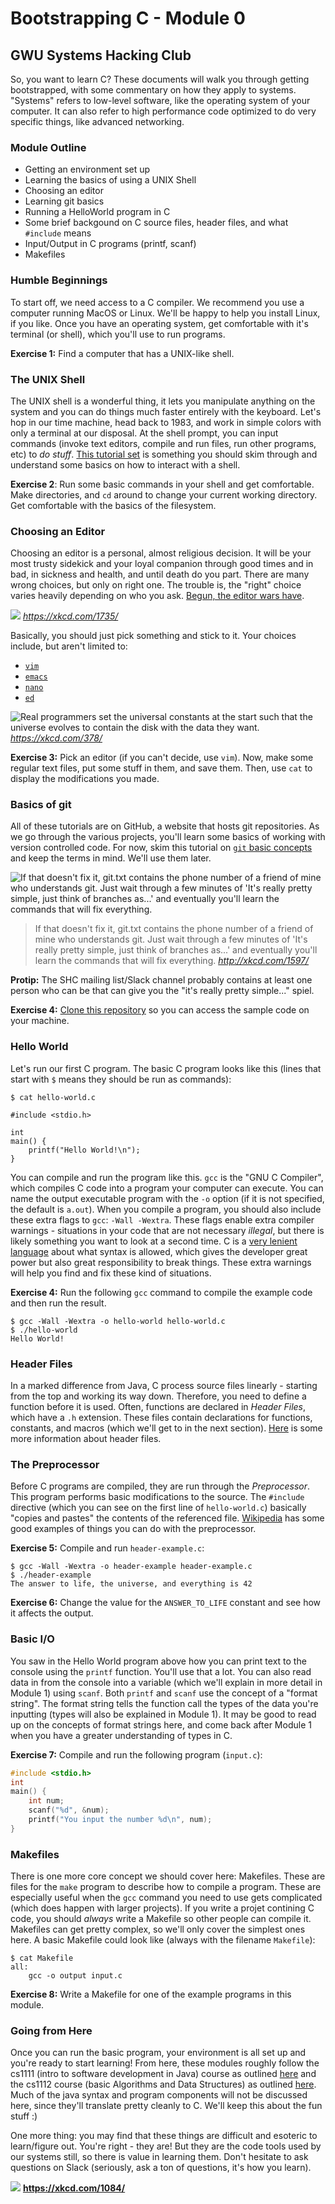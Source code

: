 # Bootstrapping C - Module 0
## GWU Systems Hacking Club

So, you want to learn C? These documents will walk you through getting bootstrapped, with some commentary on how they apply to systems. "Systems" refers to low-level software, like the operating system of your computer. It can also refer to high performance code optimized to do very specific things, like advanced networking.

### Module Outline
 - Getting an environment set up
 - Learning the basics of using a UNIX Shell
 - Choosing an editor
 - Learning git basics
 - Running a HelloWorld program in C
 - Some brief backgound on C source files, header files, and what `#include` means
 - Input/Output in C programs (printf, scanf)
 - Makefiles

### Humble Beginnings
To start off, we need access to a C compiler. We recommend you use a computer running MacOS or Linux. We'll be happy to help you install Linux, if you like. Once you have an operating system, get comfortable with it's terminal (or shell), which you'll use to run programs.

**Exercise 1:** Find a computer that has a UNIX-like shell.

### The UNIX Shell
The UNIX shell is a wonderful thing, it lets you manipulate anything on the system and you can do things much faster entirely with the keyboard. Let's hop in our time machine, head back to 1983, and work in simple colors with only a terminal at our disposal. At the shell prompt, you can input commands (invoke text editors, compile and run files, run other programs, etc) to *do stuff*. [This tutorial set](https://www.tutorialspoint.com/unix/unix-getting-started.htm) is something you should skim through and understand some basics on how to interact with a shell.

**Exercise 2**: Run some basic commands in your shell and get comfortable. Make directories, and `cd` around to change your current working directory. Get comfortable with the basics of the filesystem.

### Choosing an Editor
Choosing an editor is a personal, almost religious decision. It will be your most trusty sidekick and your loyal companion through good times and in bad, in sickness and health, and until death do you part. There are many wrong choices, but only on right one. The trouble is, the "right" choice varies heavily depending on who you ask. [Begun, the editor wars have](https://en.wikipedia.org/wiki/Editor_war).

![](http://imgs.xkcd.com/comics/fashion_police_and_grammar_police.png)
*https://xkcd.com/1735/*

Basically, you should just pick something and stick to it. Your choices include, but aren't limited to:
 - [`vim`](https://scotch.io/tutorials/getting-started-with-vim-an-interactive-guide)
 - [`emacs`](http://www.jesshamrick.com/2012/09/10/absolute-beginners-guide-to-emacs/)
 - [`nano`](http://www.howtogeek.com/howto/42980/the-beginners-guide-to-nano-the-linux-command-line-text-editor/)
 - [`ed`](https://sanctum.geek.nz/arabesque/actually-using-ed/)

![Real programmers set the universal constants at the start such that the universe evolves to contain the disk with the data they want.](https://imgs.xkcd.com/comics/real_programmers.png)
*https://xkcd.com/378/*

**Exercise 3:** Pick an editor (if you can't decide, use `vim`). Now, make some regular text files, put some stuff in them, and save them. Then, use `cat` to display the modifications you made.

### Basics of git
All of these tutorials are on GitHub, a website that hosts git repositories. As we go through the various projects, you'll learn some basics of working with version controlled code. For now, skim this tutorial on [`git` basic concepts](https://www.tutorialspoint.com/git/git_basic_concepts.htm) and keep the terms in mind. We'll use them later.

![If that doesn't fix it, git.txt contains the phone number of a friend of mine who understands git. Just wait through a few minutes of 'It's really pretty simple, just think of branches as...' and eventually you'll learn the commands that will fix everything.](https://imgs.xkcd.com/comics/git.png)
> If that doesn't fix it, git.txt contains the phone number of a friend of mine who understands git. Just wait through a few minutes of 'It's really pretty simple, just think of branches as...' and eventually you'll learn the commands that will fix everything.
*http://xkcd.com/1597/*

**Protip:** The SHC mailing list/Slack channel probably contains at least one person who can be that can give you the "it's really pretty simple..." spiel.

**Exercise 4:** [Clone this repository](https://help.github.com/articles/cloning-a-repository/) so you can access the sample code on your machine.

### Hello World
Let's run our first C program. The basic C program looks like this (lines that start with `$` means they should be run as commands):
```
$ cat hello-world.c

#include <stdio.h>

int
main() {
    printf("Hello World!\n");
}
```

You can compile and run the program like this. `gcc` is the "GNU C Compiler", which compiles C code into a program your computer can execute. You can name the output executable program with the `-o` option (if it is not specified, the default is `a.out`). When you compile a program, you should also include these extra flags to `gcc`: `-Wall -Wextra`. These flags enable extra compiler warnings - situations in your code that are not necessary *illegal*, but there is likely something you want to look at a second time. C is a [very lenient language](https://en.wikipedia.org/wiki/Duff%27s_device) about what syntax is allowed, which gives the developer great power but also great responsibility to break things. These extra warnings will help you find and fix these kind of situations.

**Exercise 4:** Run the following `gcc` command to compile the example code and then run the result.
```
$ gcc -Wall -Wextra -o hello-world hello-world.c
$ ./hello-world
Hello World!
```

### Header Files
In a marked difference from Java, C process source files linearly - starting from the top and working its way down. Therefore, you need to define a function before it is used. Often, functions are declared in *Header Files*, which have a `.h` extension. These files contain declarations for functions, constants, and macros (which we'll get to in the next section). [Here](https://www.tutorialspoint.com/cprogramming/c_header_files.htm) is some more information about header files.

### The Preprocessor
Before C programs are compiled, they are run through the *Preprocessor*. This program performs basic modifications to the source. The `#include` directive (which you can see on the first line of `hello-world.c`) basically "copies and pastes" the contents of the referenced file. [Wikipedia](https://en.wikipedia.org/wiki/C_preprocessor) has some good examples of things you can do with the preprocessor.

**Exercise 5:** Compile and run `header-example.c`:
```
$ gcc -Wall -Wextra -o header-example header-example.c
$ ./header-example
The answer to life, the universe, and everything is 42
```

**Exercise 6:** Change the value for the `ANSWER_TO_LIFE` constant and see how it affects the output.

### Basic I/O
You saw in the Hello World program above how you can print text to the console using the `printf` function. You'll use that a lot. You can also read data in from the console into a variable (which we'll explain in more detail in Module 1) using `scanf`. Both `printf` and `scanf` use the concept of a "format string". The format string tells the function call the types of the data you're inputting (types will also be explained in Module 1). It may be good to read up on the concepts of format strings here, and come back after Module 1 when you have a greater understanding of types in C.

**Exercise 7:** Compile and run the following program (`input.c`):
```c
#include <stdio.h>
int
main() {
    int num;
    scanf("%d", &num);
    printf("You input the number %d\n", num);
}
```

### Makefiles
There is one more core concept we should cover here: Makefiles. These are files for the `make` program to describe how to compile a program. These are especially useful when the `gcc` command you need to use gets complicated (which does happen with larger projects). If you write a projet contining C code, you should *always* write a Makefile so other people can compile it. Makefiles can get pretty complex, so we'll only cover the simplest ones here. A basic Makefile could look like (always with the filename `Makefile`):

```
$ cat Makefile
all:
    gcc -o output input.c
```

**Exercise 8:** Write a Makefile for one of the example programs in this module.

### Going from Here
Once you can run the basic program, your environment is all set up and you're ready to start learning! From here, these modules roughly follow the cs1111 (intro to software development in Java) course as outlined [here](https://www.seas.gwu.edu/~simhaweb/cs1111/coursework.html) and the cs1112 course (basic Algorithms and Data Structures) as outlined [here](https://www.seas.gwu.edu/~simhaweb/cs133/coursework.html). Much of the java syntax and program components will not be discussed here, since they'll translate pretty cleanly to C. We'll keep this about the fun stuff :)

One more thing: you may find that these things are difficult and esoteric to learn/figure out. You're right - they are! But they are the code tools used by our systems still, so there is value in learning them. Don't hesitate to ask questions on Slack (seriously, ask a ton of questions, it's how you learn).

![](https://imgs.xkcd.com/comics/server_problem.png)
**https://xkcd.com/1084/**
